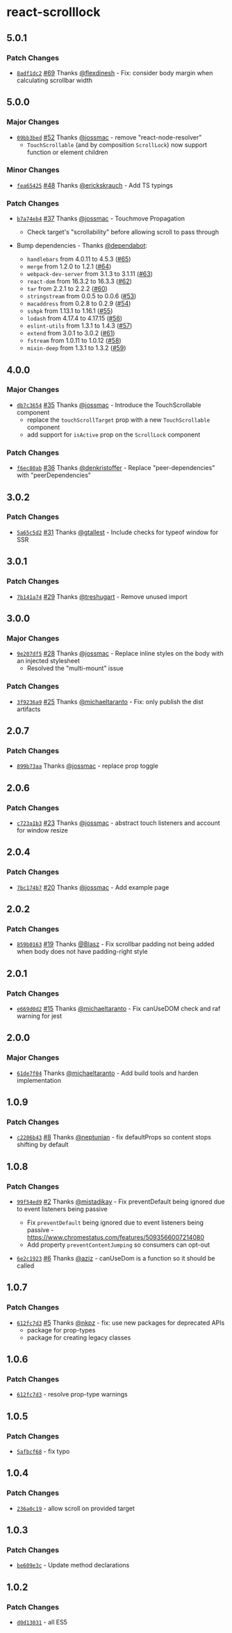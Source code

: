 # react-scrolllock

## 5.0.1

### Patch Changes

- [`8adf1dc2`](https://github.com/jossmac/react-scrolllock/commit/8adf1dc2023117d028680781851b539b5975d9b4) [#69](https://github.com/jossmac/react-scrolllock/pull/69) Thanks [@flexdinesh](https://github.com/flexdinesh) - Fix: consider body margin when calculating scrollbar width

## 5.0.0

### Major Changes

- [`09bb3bed`](https://github.com/jossmac/react-scrolllock/commit/09bb3bed40b50050cc068fda2181d0a5f999d9fa) [#52](https://github.com/jossmac/react-scrolllock/pull/52) Thanks [@jossmac](https://github.com/jossmac) - remove "react-node-resolver"
  - `TouchScrollable` (and by composition `ScrollLock`) now support function or element children

### Minor Changes

- [`fea65425`](https://github.com/jossmac/react-scrolllock/commit/fea654251f3293f8dd36347bf71355c0d4005712) [#48](https://github.com/jossmac/react-scrolllock/pull/48) Thanks [@erickskrauch](https://github.com/erickskrauch) - Add TS typings

### Patch Changes

- [`b7a74eb4`](https://github.com/jossmac/react-scrolllock/commit/b7a74eb425a18011f014aeb39ad7eef3ea46057a) [#37](https://github.com/jossmac/react-scrolllock/pull/37) Thanks [@jossmac](https://github.com/jossmac) - Touchmove Propagation

  - Check target's "scrollability" before allowing scroll to pass through

- Bump dependencies - Thanks [@dependabot](https://github.com/dependabot):
  - `handlebars` from 4.0.11 to 4.5.3 ([#65](https://github.com/jossmac/react-scrolllock/pull/65))
  - `merge` from 1.2.0 to 1.2.1 ([#64](https://github.com/jossmac/react-scrolllock/pull/64))
  - `webpack-dev-server` from 3.1.3 to 3.1.11 ([#63](https://github.com/jossmac/react-scrolllock/pull/63))
  - `react-dom` from 16.3.2 to 16.3.3 ([#62](https://github.com/jossmac/react-scrolllock/pull/62))
  - `tar` from 2.2.1 to 2.2.2 ([#60](https://github.com/jossmac/react-scrolllock/pull/60))
  - `stringstream` from 0.0.5 to 0.0.6 ([#53](https://github.com/jossmac/react-scrolllock/pull/53))
  - `macaddress` from 0.2.8 to 0.2.9 ([#54](https://github.com/jossmac/react-scrolllock/pull/54))
  - `sshpk` from 1.13.1 to 1.16.1 ([#55](https://github.com/jossmac/react-scrolllock/pull/55))
  - `lodash` from 4.17.4 to 4.17.15 ([#56](https://github.com/jossmac/react-scrolllock/pull/56))
  - `eslint-utils` from 1.3.1 to 1.4.3 ([#57](https://github.com/jossmac/react-scrolllock/pull/57))
  - `extend` from 3.0.1 to 3.0.2 ([#61](https://github.com/jossmac/react-scrolllock/pull/61))
  - `fstream` from 1.0.11 to 1.0.12 ([#58](https://github.com/jossmac/react-scrolllock/pull/58))
  - `mixin-deep` from 1.3.1 to 1.3.2 ([#59](https://github.com/jossmac/react-scrolllock/pull/59))

## 4.0.0

### Major Changes

- [`db7c3654`](https://github.com/jossmac/react-scrolllock/commit/db7c365476be1cd157c03a708ee4eb210a834d81) [#35](https://github.com/jossmac/react-scrolllock/pull/35) Thanks [@jossmac](https://github.com/jossmac) - Introduce the TouchScrollable component
  - replace the `touchScrollTarget` prop with a new `TouchScrollable` component
  - add support for `isActive` prop on the `ScrollLock` component

### Patch Changes

- [`f6ec80ab`](https://github.com/jossmac/react-scrolllock/commit/f6ec80ab3bc4bf2320e043648f67cbf165ab81f4) [#36](https://github.com/jossmac/react-scrolllock/pull/36) Thanks [@denkristoffer](https://github.com/denkristoffer) - Replace "peer-dependencies" with "peerDependencies"

## 3.0.2

### Patch Changes

- [`5a65c5d2`](https://github.com/jossmac/react-scrolllock/commit/5a65c5d2ff2293931c54403a922b79dd7eb88d7a) [#31](https://github.com/jossmac/react-scrolllock/pull/31) Thanks [@gtallest](https://github.com/gtallest) - Include checks for typeof window for SSR

## 3.0.1

### Patch Changes

- [`7b141a74`](https://github.com/jossmac/react-scrolllock/commit/7b141a7444ce076f1cfef0cc4e20a8900c4112eb) [#29](https://github.com/jossmac/react-scrolllock/pull/29) Thanks [@treshugart](https://github.com/treshugart) - Remove unused import

## 3.0.0

### Major Changes

- [`9e207df5`](https://github.com/jossmac/react-scrolllock/commit/9e207df5c0d19cb5d92014e0cdbfe73c8cac324d) [#28](https://github.com/jossmac/react-scrolllock/pull/28) Thanks [@jossmac](https://github.com/jossmac) - Replace inline styles on the body with an injected stylesheet
  - Resolved the "multi-mount" issue

### Patch Changes

- [`3f9236a9`](https://github.com/jossmac/react-scrolllock/commit/3f9236a960de169f70c9419b400fdd552b397875) [#25](https://github.com/jossmac/react-scrolllock/pull/25) Thanks [@michaeltaranto](https://github.com/michaeltaranto) - Fix: only publish the dist artifacts

## 2.0.7

### Patch Changes

- [`899b73aa`](https://github.com/jossmac/react-scrolllock/commit/899b73aaf33b93f642f32650b72ee3f0e09f99ee) Thanks [@jossmac](https://github.com/jossmac) - replace prop toggle

## 2.0.6

### Patch Changes

- [`c723a1b3`](https://github.com/jossmac/react-scrolllock/commit/c723a1b324a8169d572257dafd08384620de8962) [#23](https://github.com/jossmac/react-scrolllock/pull/23) Thanks [@jossmac](https://github.com/jossmac) - abstract touch listeners and account for window resize

## 2.0.4

### Patch Changes

- [`7bc174b7`](https://github.com/jossmac/react-scrolllock/commit/7bc174b71fc1c1b558028a9f431346453114813c) [#20](https://github.com/jossmac/react-scrolllock/pull/20) Thanks [@jossmac](https://github.com/jossmac) - Add example page

## 2.0.2

### Patch Changes

- [`859b0163`](https://github.com/jossmac/react-scrolllock/commit/859b01633969c940fb62aefb9bbe8f1d1472f4dd) [#19](https://github.com/jossmac/react-scrolllock/pull/19) Thanks [@Blasz](https://github.com/Blasz) - Fix scrollbar padding not being added when body does not have padding-right style

## 2.0.1

### Patch Changes

- [`e669d0d2`](https://github.com/jossmac/react-scrolllock/commit/e669d0d272fbdceb7145d284017c847c106f8fd6) [#15](https://github.com/jossmac/react-scrolllock/pull/15) Thanks [@michaeltaranto](https://github.com/michaeltaranto) - Fix canUseDOM check and raf warning for jest

## 2.0.0

### Major Changes

- [`61de7f04`](https://github.com/jossmac/react-scrolllock/commit/61de7f04edc15dbdbfc915096f6948dbd8e8e541) Thanks [@michaeltaranto](https://github.com/michaeltaranto) - Add build tools and harden implementation

## 1.0.9

### Patch Changes

- [`c2206b43`](https://github.com/jossmac/react-scrolllock/commit/c2206b43c7858ad1cb302603e582282f7bae510c) [#8](https://github.com/jossmac/react-scrolllock/pull/8) Thanks [@neptunian](https://github.com/neptunian) - fix defaultProps so content stops shifting by default

## 1.0.8

### Patch Changes

- [`99f54ed9`](https://github.com/jossmac/react-scrolllock/commit/99f54ed9e8e04611e0d981d733affc8aa7c204f1) [#2](https://github.com/jossmac/react-scrolllock/pull/2) Thanks [@mistadikay](https://github.com/mistadikay) - Fix preventDefault being ignored due to event listeners being passive

  - Fix `preventDefault` being ignored due to event listeners being passive - https://www.chromestatus.com/features/5093566007214080
  - Add property `preventContentJumping` so consumers can opt-out

- [`6e2c1923`](https://github.com/jossmac/react-scrolllock/commit/6e2c1923af2d40fe6d152e9fe932f084573b854f) [#6](https://github.com/jossmac/react-scrolllock/pull/6) Thanks [@aziz](https://github.com/aziz) - canUseDom is a function so it should be called

## 1.0.7

### Patch Changes

- [`612fc7d3`](https://github.com/jossmac/react-scrolllock/commit/612fc7d322946b83a0147bed075d45ac7f3bc59f) [#5](https://github.com/jossmac/react-scrolllock/pull/5) Thanks [@nkpz](https://github.com/nkpz) - fix: use new packages for deprecated APIs
  - package for prop-types
  - package for creating legacy classes

## 1.0.6

### Patch Changes

- [`612fc7d3`](https://github.com/jossmac/react-scrolllock/commit/612fc7d322946b83a0147bed075d45ac7f3bc59f) - resolve prop-type warnings

## 1.0.5

### Patch Changes

- [`5afbcf68`](https://github.com/jossmac/react-scrolllock/commit/5afbcf685ddf6503b60f1048f1031bdd80793016) - fix typo

## 1.0.4

### Patch Changes

- [`236a0c19`](https://github.com/jossmac/react-scrolllock/commit/236a0c19564ef8169b60e40b1a8e1d8676377cff) - allow scroll on provided target

## 1.0.3

### Patch Changes

- [`be609e3c`](https://github.com/jossmac/react-scrolllock/commit/be609e3c3829e5f4d9cdb9a332a95c922f35ada3) - Update method declarations

## 1.0.2

### Patch Changes

- [`d0d13031`](https://github.com/jossmac/react-scrolllock/commit/d0d13031d65d0ca39ec406327446f6734593a067) - all ES5
